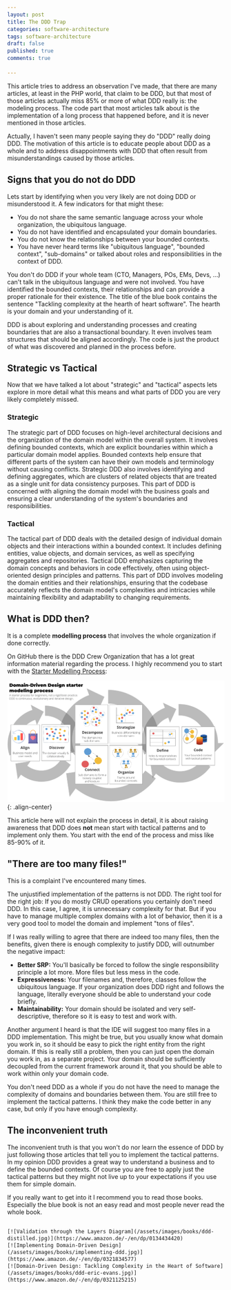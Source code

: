 ```yaml
---
layout: post
title: The DDD Trap
categories: software-architecture
tags: software-architecture
draft: false
published: true
comments: true

---
```


This article tries to address an observation I've made, that there are many articles, at least in the PHP world, that claim to be DDD, but that most of those articles actually miss 85% or more of what DDD really is: the modeling process. The code part that most articles talk about is the implementation of a long process that happened before, and it is never mentioned in those articles.

Actually, I haven't seen many people saying they do "DDD" really doing DDD. The motivation of this article is to educate people about DDD as a whole and to address disappointments with DDD that often result from misunderstandings caused by those articles.

## Signs that you do not do DDD

Lets start by identifying when you very likely are not doing DDD or misunderstood it. A few indicators for that might these:

* You do not share the same semantic language across your whole organization, the ubiquitous language.
* You do not have identified and encapsulated your domain boundaries.
* You do not know the relationships between your bounded contexts.
* You have never heard terms like "ubiquitous language", "bounded context", "sub-domains" or talked about roles and responsibilities in the context of DDD.

You don't do DDD if your whole team (CTO, Managers, POs, EMs, Devs, ...) can't talk in the ubiquitous language and were not involved. You have identified the bounded contexts, their relationships and can provide a proper rationale for their existence. The title of the blue book contains the sentence "Tackling complexity at the hearth of heart software". The hearth is your domain and your understanding of it.

DDD is about exploring and understanding processes and creating boundaries that are also a transactional boundary. It even involves team structures that should be aligned accordingly. The code is just the product of what was discovered and planned in the process before.

## Strategic vs Tactical

Now that we have talked a lot about "strategic" and "tactical" aspects lets explore in more detail what this means and what parts of DDD you are very likely completely missed.

### Strategic

The strategic part of DDD focuses on high-level architectural decisions and the organization of the domain model within the overall system. It involves defining bounded contexts, which are explicit boundaries within which a particular domain model applies. Bounded contexts help ensure that different parts of the system can have their own models and terminology without causing conflicts. Strategic DDD also involves identifying and defining aggregates, which are clusters of related objects that are treated as a single unit for data consistency purposes. This part of DDD is concerned with aligning the domain model with the business goals and ensuring a clear understanding of the system's boundaries and responsibilities.

### Tactical

The tactical part of DDD deals with the detailed design of individual domain objects and their interactions within a bounded context. It includes defining entities, value objects, and domain services, as well as specifying aggregates and repositories. Tactical DDD emphasizes capturing the domain concepts and behaviors in code effectively, often using object-oriented design principles and patterns. This part of DDD involves modeling the domain entities and their relationships, ensuring that the codebase accurately reflects the domain model's complexities and intricacies while maintaining flexibility and adaptability to changing requirements.

## What is DDD then?

It is a complete **modelling process** that involves the whole organization if done correctly.

On GitHub there is the DDD Crew Organization that has a lot great information material regarding the process. I highly recommend you to start with the [Starter Modelling Process](https://github.com/ddd-crew/ddd-starter-modelling-process):

![DDD Process Diagram](/assets/images/ddd-starter-modelling-process-colored.png){: .align-center}

This article here will not explain the process in detail, it is about raising awareness that DDD does **not** mean start with tactical patterns and to implement only them. You start with the end of the process and miss like 85-90% of it.

## "There are too many files!"

This is a complaint I've encountered many times.

The unjustified implementation of the patterns is not DDD. The right tool for the right job: If you do mostly CRUD operations you certainly don't need DDD. In this case, I agree, it is unnecessary complexity for that. But if you have to manage multiple complex domains with a lot of behavior, then it is a very good tool to model the domain and implement "tons of files".

If I was really willing to agree that there are indeed too many files, then the benefits, given there is enough complexity to justify DDD, will outnumber the negative impact:

* **Better SRP:** You'll basically be forced to follow the single responsibility principle a lot more. More files but less mess in the code.
* **Expressiveness:** Your filenames and, therefore, classes follow the ubiquitous language. If your organization does DDD right and follows the language, literally everyone should be able to understand your code briefly.
* **Maintainability:** Your domain should be isolated and very self-descriptive, therefore so it is easy to test and work with.

Another argument I heard is that the IDE will suggest too many files in a DDD implementation. This might be true, but you usually know what domain you work in, so it should be easy to pick the right entity from the right domain. If this is really still a problem, then you can just open the domain you work in, as a separate project. Your domain should be sufficiently decoupled from the current framework around it, that you should be able to work within only your domain code.

You don't need DDD as a whole if you do not have the need to manage the complexity of domains and boundaries between them. You are still free to implement the tactical patterns. I think they make the code better in any case, but only if you have enough complexity.

## The inconvenient truth

The inconvenient truth is that you won't do nor learn the essence of DDD by just following those articles that tell you to implement the tactical patterns. In my opinion DDD provides a great way to understand a business and to define the bounded contexts. Of course you are free to apply just the tactical patterns but they might not live up to your expectations if you use them for simple domain.

If you really want to get into it I recommend you to read those books. Especially the blue book is not an easy read and most people never read the whole book.

<div style="display:flex; justify-content:center;">

    [![Validation through the Layers Diagram](/assets/images/books/ddd-distilled.jpg)](https://www.amazon.de/-/en/dp/0134434420)
    [![Implementing Domain-Driven Design](/assets/images/books/implementing-ddd.jpg)](https://www.amazon.de/-/en/dp/0321834577)
    [![Domain-Driven Design: Tackling Complexity in the Heart of Software](/assets/images/books/ddd-eric-evans.jpg)](https://www.amazon.de/-/en/dp/0321125215)

</div>
